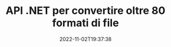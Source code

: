 ---
############################# Static ############################
layout: "product"
date: 2022-11-02T19:37:38
draft: false

product: "Conversion"
product_tag: "conversion"
platform: .NET
platform_tag: net

############################# Head ############################
head_title: "C# API di conversione dei documenti .NET | Converti immagini PDF Word Excel PPTX HTML"
head_description: "C# API di conversione dei documenti .NET. Converti PDF Word DOC DOCX, fogli di calcolo Excel PPT PPTX, HTML, PSD, MPT MPP, e-mail MSG EMLX, AutoCAD e formati di file immagine."

############################# Header ############################
title: "API .NET per convertire oltre 80 formati di file"
description: "API semplice per integrare la funzionalità di conversione di documenti e immagini nelle applicazioni .NET senza installare alcun software esterno."
button:
    enable: true
    icon: "fas fa-arrow-down"
    label: "Scarica la prova gratuita"
    link: "https://downloads.groupdocs.com/conversion/net"

############################# SubMenu ############################
submenu:
    enable: true
    
    left:
        img_alt: "GroupDocs.Conversion for .NET"
        image: "https://www.groupdocs.cloud/templates/groupdocs/images/product-logos/groupdocs-conversion-net.png"
        product: "GroupDocs.Conversion"
        platform: ".NET"

    middle:
        button:
            # button loop
            - link: "#overview"
              text: "Panoramica"

            # button loop
            - link: "#features"
              text: "Caratteristiche"

            # button loop
            - link: "#support"
              text: "Supporto"

            # button loop
            - link: "https://products.groupdocs.app/conversion"
              text: "Dimostrazione dal vivo"

            # button loop
            - link: "https://purchase.groupdocs.com/pricing/conversion/net"
              text: "Prezzo"

    right:
        link_download: "https://downloads.groupdocs.com/conversion"
        link_learn: "https://docs.groupdocs.com/conversion/net/"
        link_buy: "https://purchase.groupdocs.com"

############################# Overview ############################
overview:
    enable: true
    content: |
      GroupDocs.Conversion for .NET offre un semplice set di API, consentendo agli sviluppatori di creare potenti applicazioni di conversione dei documenti in C#, ASP.NET e altre tecnologie correlate a .NET. L'API GroupDocs.Conversion for .NET fornisce una soluzione di conversione file veloce, efficiente e affidabile ai tuoi utenti finali. Supporta l'esecuzione di conversioni accurate tra tutti i formati di documenti aziendali più diffusi, tra cui: PDF, HTML, e-mail, documenti Microsoft Word, fogli di calcolo Excel, presentazioni PowerPoint, Project, Photoshop, CorelDraw, AutoCAD, diagrammi, formati di file di immagini raster e molti altri. La libreria del convertitore di documenti rileva automaticamente il formato del documento di origine e ti offre tutto il controllo per convertire l'intero documento o pagine specifiche nel formato di output desiderato. È più facile sostituire i caratteri mancanti con quelli preferiti e aggiungere filigrane di testo o immagini a qualsiasi pagina del documento.

      GroupDocs.Conversion for .NET può essere utilizzato per sviluppare applicazioni in qualsiasi ambiente di sviluppo destinato alla piattaforma .NET. È compatibile con tutti i linguaggi basati su .NET e supporta i sistemi operativi più diffusi (Windows, Linux, MacOS) in cui è possibile installare framework Mono o .NET (incluso .NET Core).
    tabs:
      enable: true
      
      ## TAB ONE ##
      tab_one:
        description: |
          Di seguito è riportata una panoramica di GroupDocs.Conversion for .NET:
        
        right:
          enable: true
          icon: "fab fa-html5"
          title: "Panoramica"
          content: |
            * Rileva automaticamente il tipo di file
            * Converti documenti
            * Converti presentazioni
            * Converti fogli di calcolo
            * Converti immagini raster
            * Converti documenti PDF
            * Converti altri formati
            * Applica filigrana
            * Specificare la password del file
            * Personalizza la conversione

      ## TAB TWO ##
      tab_two:
        description: |
          GroupDocs.Conversion for .NET supporta la conversione tra tutti i [formati di file di documenti] più diffusi e comunemente usati (https://docs.groupdocs.com/conversion/net/supported-document-formats/).

        left:
          enable: true
          table:
            # table loop
            - title: "Converti da:"
              content: |
                * **Documenti**: DOC, DOCX, DOCM, DOT, DOTX, DOTM, RTF, TXT, ODT, OTT
                * **Fogli di calcolo**: XLS, XLSX, XLSM, XLSB, CSV, XLS2003, ODS, TSV, XLT, XLTX, XLTM, XLAM, FODS, SXC
                * **Presentazioni**: PPT, PPTX, PPS, PPSX, ODP, POT, POTX, POTM, PPTM, PPSM, FODP
                * **Immagini**: TIF, TIFF, JPG, JPEG, PNG, GIF, BMP, ICO, DIB, JPC, JPEG-LS, JPEG2000
                * **Portatile**: PDF, XPS, OXPS, EPUB
                * **HTML**: HTML, HTML, MHTML
                * **Metafile**: EMZ, WMZ
                * **PhotoShop**: PSD
                * **Progetto**: MPP, MPT, MPX
                * **Prospettiva**: PST, OST
                * **E-mail**: MSG, EML, EMLX
                * **Diagrammi**: VSD, VSDX, VSDM, VSS, VSSM, VST, VSTM, VSX, VTX, VDW, VDX, SVG, SVGZ
                * **AutoCAD**: DXF, DWG, DWF, STL, IFC, DWT
                * **PostScript**: EPS, PS, PSL, CGM
                * **CorelDRAW**: CDR, CMX
                * **Altro**: VCF, PLT, LGS, OTG, MD, AI, LOG

        right:
          enable: true
          table:
            # table loop
            - title: "Convertire in:"
              content: |
                * **Documenti**: DOC, DOCX, DOCM, DOT, DOTX, DOTM, RTF, TXT, ODT, OTT
                * **Fogli di calcolo**: XLS, XLSX, XLSM, XLSB, CSV, XLS2003, TSV, XLTX, ODS, XLAM, FODS, DIF, SXC
                * **Presentazioni**: PPT, PPTX, PPS, PPSX, ODP, POTX, POTM, PPTM, PPSM, FODP
                * **Immagini**: TIF, TIFF, JPG, JPEG, PNG, GIF, BMP, ICO, JPEG2000
                * **Metafile**: EMF, WMF, EMZ, WMZ
                * **Diagrammi**: SVGZ
                * **Portatile**: PDF, XPS
                * **HTML**: HTML, HTML, MHTML
                * **Altro**: MD

      ## TAB THREE ##
      tab_three:
        description: |
          GroupDocs.Conversion for .NET supporta i seguenti sistemi operativi, framework e gestori di pacchetti:
      
        left:
          enable: true
          table:
            # table loop
            - icon: "fab fa-windows"
              title: "Sistemi operativi"
              content: |
                Windows Desktop, Windows Server, Windows Azure, Linux, MacOS

            # table loop
            - icon: "fas fa-code"
              title: "Framework supportati"
              content: |
                Frameworks: .NET Framework, .NET Standard, .NET Core, Mono

        right:
          enable: true
          table:
            # table loop
            - icon: "fas fa-box"
              title: "Gestore di pacchetti"
              content: |
                Nuget

            # table loop
            - icon: "fas fa-tools"
              title: "Gestore di pacchetti"
              content: |
                Microsoft Visual Studio, Xamarin, MonoDevelop

############################# Features ############################
features:
    enable: true
    title: "GroupDocs.Conversion for .NET Funzionalità"

    feature:
      # feature loop
      - icon: "fas fa-copy"
        content: "Facile integrazione e licenza a consumo"

      # feature loop
      - icon: "fas fa-eye"
        content: "Imposta l'opzione di zoom predefinita durante la conversione in parole, diapositive o celle"

      # feature loop
      - icon: "fas fa-bolt"
        content: "Converti in/da tutti i formati di immagine raster più diffusi e assegna DPI, altezza e larghezza all'immagine"
      
      # feature loop
      - icon: "fas fa-file-powerpoint"
        content: "Converti PDF e immagini in scala di grigi e linearizza documenti PDF per il Web"

      # feature loop
      - icon: "fas fa-code"
        content: "Specifica il livello del segnalibro, il livello dell'intestazione e il livello esteso nella conversione da Word a PDF/XPS"

      # feature loop
      - icon: "fas fa-cloud"
        content: "Configura e posiziona la filigrana nel documento convertito come sfondo da visualizzare dietro il testo"

      # feature loop
      - icon: "fas fa-remove-format"
        content: "Rendering dell'intestazione dell'e-mail durante la conversione dall'e-mail"

      # feature loop
      - icon: "fas fa-comment-slash"
        content: "Imposta directory dei caratteri personalizzati e carica/sostituisci esplicitamente i caratteri durante la conversione del documento"

      # feature loop
      - icon: "fas fa-location-arrow"
        content: "Imposta il carattere predefinito per sostituire i caratteri mancanti per la conversione di documenti, diapositive e fogli di calcolo"

      # feature loop
      - icon: "fas fa-border-all"
        content: ""

      # feature loop
      - icon: "fas fa-wrench"
        content: "Converti foglio di lavoro con linee della griglia e rimuovi commenti dalle diapositive durante la conversione"

      # feature loop
      - icon: "fas fa-columns"
        content: "Converti pagine di documenti specifici in formato PDF e converti intervalli di celle specifici in fogli di calcolo"

      # feature loop
      - icon: "fas fa-file-word"
        content: "Mostra fogli nascosti e salta righe e colonne vuote durante la conversione di fogli di calcolo"

      # feature loop
      - icon: "fas fa-envelope"
        content: "Conta le pagine totali di un documento e imposta la password su un documento non protetto durante la conversione"

      # feature loop
      - icon: "fas fa-print"
        content: "Opzione per rimuovere annotazioni e file incorporati da PDF"

      # feature loop
      - icon: "fas fa-file-archive"
        content: "Crea markup conforme a HTML 5 durante la conversione in HTML"

      # feature loop
      - icon: "fas fa-lock"
        content: "Rileva automaticamente il tipo di origine e restituisce tutte le conversioni possibili durante la conversione da Stream"

      # feature loop
      - icon: "fas fa-file-code"
        content: "Possibilità di restituire ogni pagina in un flusso separato durante la conversione in PDF o HTML"
      
      # feature loop
      - icon: "fas fa-fill-drip"
        content: "Mostra/Nascondi markup, commenti e traccia modifiche durante la conversione da Word"

      # feature loop
      - icon: "fas fa-file-excel"
        content: "Conversione da DOCX a Tiff G3 con opzione di ombreggiatura"

      # feature loop
      - icon: "fas fa-heading"
        content: "Converti layout specifici durante la conversione da documento CAD"

      # feature loop
      - icon: "fas fa-project-diagram"
        content: "Denominazione automatica durante il salvataggio del documento convertito in file"

      # feature loop
      - icon: "fas fa-cube"
        content: "Licenze a consumo supportate per la fatturazione in base all'utilizzo dell'API"

      # feature loop
      - icon: "fab fa-uncharted"
        content: "Converti diagrammi in formati di file di elaborazione testi"
      
      # feature loop
      - icon: "fab fa-uncharted"
        content: "Aggiungi numeri di pagina durante la conversione di HTML in documenti di elaborazione testi"

      # feature loop
      - icon: "fab fa-uncharted"
        content: "Converti documenti XML in qualsiasi formato senza trasformazione"

      # feature loop
      - icon: "fab fa-uncharted"
        content: "Monitora l'avanzamento della conversione dei file (inizio, fine) direttamente dall'applicazione lato client"

    more_feature:
      # more_feature_loop
      - title: "Converti facilmente i formati dei documenti"
        content: |
          Utilizzando GroupDocs.Conversion for .NET, convertire il formato del file del documento è molto semplice. L'esempio seguente mostra come convertire un file PDF in un file DOC utilizzando C#:  
            
          {features.more_feature.step1} 
          {features.more_feature.step2} 
          {features.more_feature.step3} 
            
          ```csharp    
           // Carica il file di origine DOCX per la conversione
          var converter = new GroupDocs.Conversion.Converter("input.docx");
          // Prepara le opzioni di conversione per il formato target PDF
          var convertOptions = converter.GetPossibleConversions()["pdf"].ConvertOptions;
          // Converti nel formato PDF
          converter.Convert("output.pdf", convertOptions);
          ```
            
      # more_feature_loop
      - title: "Conversione in formati immagine"
        content: "GroupDocs.Conversion for .NET può essere utilizzato per sviluppare applicazioni in qualsiasi ambiente di sviluppo destinato alla piattaforma .NET. È compatibile con tutti i linguaggi basati su .NET e supporta i sistemi operativi più diffusi (Windows, Linux, MacOS) in cui è possibile installare framework Mono o .NET (incluso .NET Core)."

      # more_feature_loop
      - title: "Supporta vari tipi di formato PDF"
        content: |
          L'API GroupDocs.Conversion for .NET supporta la conversione dei documenti nei seguenti tipi/formati PDF:  
            
          * PdfA_1A
          * PdfA_1B
          * PdfA_2A
          * PdfA_3A
          * PdfA_2B
          * PdfA_2U
          * PdfA_3B
          * PdfA_3U
          * v1_3
          * v1_4
          * v1_5
          * v1_6
          * v1_7
          * PdfX_1A
          * PdfX3

############################# Support ############################
support:
    enable: true

############################# Solutions ############################
solutions:
    enable: true
    title: "GroupDocs.Conversion offre API di conversione dei documenti per altri ambienti di sviluppo popolari"

    solution:
        # solution loop
        - img_alt: "GroupDocs.Conversion per Java"
          image: "https://www.groupdocs.cloud/templates/groupdocs/images/product-logos/groupdocs-conversion-java.png"
          product: "GroupDocs.Conversion"
          platform: "Giava"
          link: "/conversione/java/"

############################# Back to top ###############################
back_to_top:
  enable: true
---